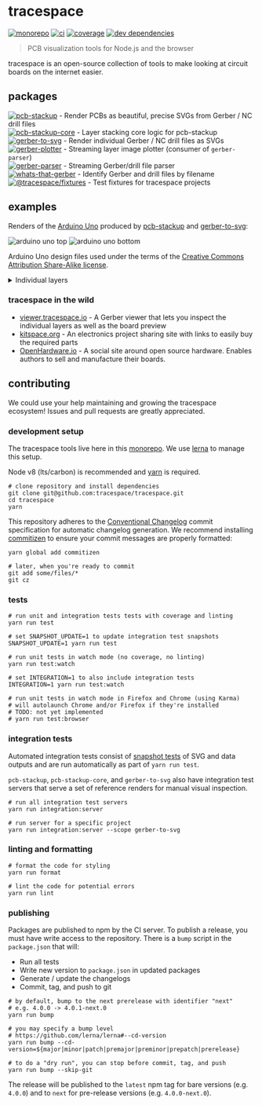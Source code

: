 # tracespace

[![monorepo][monorepo-badge]][monorepo]
[![ci][ci-badge]][ci]
[![coverage][coverage-badge]][coverage]
[![dev dependencies][dev-dependencies-badge]][dev-dependencies]

> PCB visualization tools for Node.js and the browser

tracespace is an open-source collection of tools to make looking at circuit boards on the internet easier.

[monorepo]: https://github.com/tracespace/tracespace
[ci]: https://travis-ci.org/tracespace/tracespace
[coverage]: https://codecov.io/gh/tracespace/tracespace
[dev-dependencies]: https://david-dm.org/tracespace/tracespace?type=dev
[monorepo-badge]: https://img.shields.io/badge/dynamic/json.svg?label=monorepo&url=https%3A%2F%2Fraw.githubusercontent.com%2Ftracespace%2Ftracespace%2Fnext%2Flerna.json&query=%24.version&prefix=v&style=flat-square&maxAge=3600
[ci-badge]: https://img.shields.io/travis/tracespace/tracespace.svg?style=flat-square&maxAge=3600
[coverage-badge]: https://img.shields.io/codecov/c/github/tracespace/tracespace.svg?style=flat-square&maxAge=3600
[dev-dependencies-badge]: https://img.shields.io/david/dev/tracespace/tracespace.svg?style=flat-square&maxAge=3600

## packages

[![pcb-stackup][pcb-stackup-badge]][pcb-stackup] - Render PCBs as beautiful, precise SVGs from Gerber / NC drill files  
[![pcb-stackup-core][pcb-stackup-core-badge]][pcb-stackup-core] - Layer stacking core logic for pcb-stackup  
[![gerber-to-svg][gerber-to-svg-badge]][gerber-to-svg] - Render individual Gerber / NC drill files as SVGs  
[![gerber-plotter][gerber-plotter-badge]][gerber-plotter] - Streaming layer image plotter (consumer of `gerber-parser`)  
[![gerber-parser][gerber-parser-badge]][gerber-parser] - Streaming Gerber/drill file parser  
[![whats-that-gerber][whats-that-gerber-badge]][whats-that-gerber] - Identify Gerber and drill files by filename  
[![@tracespace/fixtures][tracespace-fixtures-badge]][tracespace-fixtures] - Test fixtures for tracespace projects

[pcb-stackup]: ./packages/pcb-stackup
[pcb-stackup-core]: ./packages/pcb-stackup-core
[gerber-to-svg]: ./packages/gerber-to-svg
[gerber-plotter]: ./packages/gerber-plotter
[gerber-parser]: ./packages/gerber-parser
[whats-that-gerber]: ./packages/whats-that-gerber
[tracespace-fixtures]: ./packages/fixtures
[pcb-stackup-badge]: https://img.shields.io/npm/v/pcb-stackup.svg?label=pcb-stackup&style=flat-square&maxAge=3600
[pcb-stackup-core-badge]: https://img.shields.io/npm/v/pcb-stackup-core.svg?label=pcb-stackup-core&style=flat-square&maxAge=3600
[gerber-to-svg-badge]: https://img.shields.io/npm/v/gerber-to-svg.svg?label=gerber-to-svg&style=flat-square&maxAge=3600
[gerber-plotter-badge]: https://img.shields.io/npm/v/gerber-plotter.svg?label=gerber-plotter&style=flat-square&maxAge=3600
[gerber-parser-badge]: https://img.shields.io/npm/v/gerber-parser.svg?label=gerber-parser&style=flat-square&maxAge=3600
[whats-that-gerber-badge]: https://img.shields.io/npm/v/whats-that-gerber.svg?label=whats-that-gerber&style=flat-square&maxAge=3600
[tracespace-fixtures-badge]: https://img.shields.io/npm/v/@tracespace/fixtures.svg?label=@tracespace/fixtures&style=flat-square&maxAge=3600

## examples

Renders of the [Arduino Uno][arduino] produced by [pcb-stackup][] and [gerber-to-svg][]:

![arduino uno top][top]
![arduino uno bottom][bottom]

Arduino Uno design files used under the terms of the [Creative Commons Attribution Share-Alike license][arduino-osh].

<details>
  <summary>Individual layers</summary>
  <h4>top copper</h4>
  <img
    title='arduino uno cmp'
    src='https://unpkg.com/gerber-to-svg@next/example/arduino-uno.cmp.svg'
  >

  <h4>drill hits</h4>
  <img
    title='arduino uno drd'
    src='https://unpkg.com/gerber-to-svg@next/example/arduino-uno.drd.svg'>

  <h4>outline</h4>
  <img
    title='arduino uno gko'
    src='https://unpkg.com/gerber-to-svg@next/example/arduino-uno.gko.svg'>

  <h4>top silkscreen</h4>
  <img
    title='arduino uno plc'
    src='https://unpkg.com/gerber-to-svg@next/example/arduino-uno.plc.svg'>

  <h4>bottom copper</h4>
  <img
    title='arduino uno sol'
    src='https://unpkg.com/gerber-to-svg@next/example/arduino-uno.sol.svg'>

  <h4>top soldermask</h4>
  <img
    title='arduino uno stc'
    src='https://unpkg.com/gerber-to-svg@next/example/arduino-uno.stc.svg'>

  <h4>bottom soldermask</h4>
  <img
    title='arduino uno sts'
    src='https://unpkg.com/gerber-to-svg@next/example/arduino-uno.sts.svg'>
</details>

[arduino]: https://www.arduino.cc/
[arduino-osh]: https://www.arduino.cc/en/Main/FAQ
[top]: https://unpkg.com/pcb-stackup@next/example/arduino-uno-top.svg
[bottom]: https://unpkg.com/pcb-stackup@next/example/arduino-uno-bottom.svg

### tracespace in the wild

* [viewer.tracespace.io][tracespace-viewer] - A Gerber viewer that lets you inspect the individual layers as well as the board preview
* [kitspace.org][kitspace] - An electronics project sharing site with links to easily buy the required parts
* [OpenHardware.io][openhardware] - A social site around open source hardware. Enables authors to sell and manufacture their boards.

[tracespace-viewer]: http://viewer.tracespace.io
[kitspace]: https://kitspace.org
[openhardware]: https://www.openhardware.io

## contributing

We could use your help maintaining and growing the tracespace ecosystem! Issues and pull requests are greatly appreciated.

### development setup

The tracespace tools live here in this [monorepo][]. We use [lerna][] to manage this setup.

Node v8 (lts/carbon) is recommended and [yarn][] is required.

```shell
# clone repository and install dependencies
git clone git@github.com:tracespace/tracespace.git
cd tracespace
yarn
```

This repository adheres to the [Conventional Changelog][conventional-changelog] commit specification for automatic changelog generation. We recommend installing [commitizen][commitizen] to ensure your commit messages are properly formatted:

```shell
yarn global add commitizen

# later, when you're ready to commit
git add some/files/*
git cz
```

[monorepo]: https://github.com/babel/babel/blob/master/doc/design/monorepo.md
[yarn]: https://yarnpkg.com/
[lerna]: https://lernajs.io/
[conventional-changelog]: https://github.com/conventional-changelog/conventional-changelog
[commitizen]: https://commitizen.github.io/cz-cli/

### tests

```shell
# run unit and integration tests tests with coverage and linting
yarn run test

# set SNAPSHOT_UPDATE=1 to update integration test snapshots
SNAPSHOT_UPDATE=1 yarn run test

# run unit tests in watch mode (no coverage, no linting)
yarn run test:watch

# set INTEGRATION=1 to also include integration tests
INTEGRATION=1 yarn run test:watch

# run unit tests in watch mode in Firefox and Chrome (using Karma)
# will autolaunch Chrome and/or Firefox if they're installed
# TODO: not yet implemented
# yarn run test:browser
```

### integration tests

Automated integration tests consist of [snapshot tests][snapshot-testing] of SVG and data outputs and are run automatically as part of `yarn run test`.

`pcb-stackup`, `pcb-stackup-core`, and `gerber-to-svg` also have integration test servers that serve a set of reference renders for manual visual inspection.

```shell
# run all integration test servers
yarn run integration:server

# run server for a specific project
yarn run integration:server --scope gerber-to-svg
```

[snapshot-testing]: https://facebook.github.io/jest/docs/en/snapshot-testing.html

### linting and formatting

```shell
# format the code for styling
yarn run format

# lint the code for potential errors
yarn run lint
```

### publishing

Packages are published to npm by the CI server. To publish a release, you must have write access to the repository. There is a `bump` script in the `package.json` that will:

* Run all tests
* Write new version to `package.json` in updated packages
* Generate / update the changelogs
* Commit, tag, and push to git

```shell
# by default, bump to the next prerelease with identifier "next"
# e.g. 4.0.0 -> 4.0.1-next.0
yarn run bump

# you may specify a bump level
# https://github.com/lerna/lerna#--cd-version
yarn run bump --cd-version=${major|minor|patch|premajor|preminor|prepatch|prerelease}

# to do a "dry run", you can stop before commit, tag, and push
yarn run bump --skip-git
```

The release will be published to the `latest` npm tag for bare versions (e.g. `4.0.0`) and to `next` for pre-release versions (e.g. `4.0.0-next.0`).
